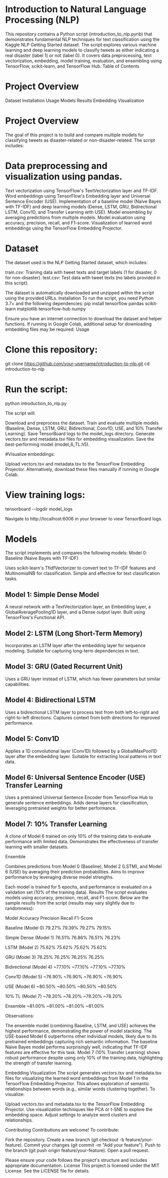 # Introduction to Natural Language Processing (NLP)
This repository contains a Python script (introduction_to_nlp.pynb) that demonstrates fundamental NLP techniques for text classification using the Kaggle NLP Getting Started dataset. The script explores various machine learning and deep learning models to classify tweets as either indicating a real disaster (label 1) or not (label 0). It covers data preprocessing, text vectorization, embedding, model training, evaluation, and ensembling using TensorFlow, scikit-learn, and TensorFlow Hub.
Table of Contents

# Project Overview
Dataset
Installation
Usage
Models
Results
Embedding Visualization

# Project Overview
The goal of this project is to build and compare multiple models for classifying tweets as disaster-related or non-disaster-related. The script includes:

# Data preprocessing and visualization using pandas.
Text vectorization using TensorFlow's TextVectorization layer and TF-IDF.
Word embeddings using TensorFlow's Embedding layer and Universal Sentence Encoder (USE).
Implementation of a baseline model (Naive Bayes with TF-IDF) and deep learning models (Dense, LSTM, GRU, Bidirectional LSTM, Conv1D, and Transfer Learning with USE).
Model ensembling by averaging predictions from multiple models.
Model evaluation using accuracy, precision, recall, and F1-score.
Visualization of learned word embeddings using the TensorFlow Embedding Projector.

# Dataset
The dataset used is the NLP Getting Started dataset, which includes:

train.csv: Training data with tweet texts and target labels (1 for disaster, 0 for non-disaster).
test.csv: Test data with tweet texts (no labels provided in this script).

The dataset is automatically downloaded and unzipped within the script using the provided URLs.
Installation
To run the script, you need Python 3.7+ and the following dependencies:
pip install tensorflow pandas scikit-learn matplotlib tensorflow-hub numpy

Ensure you have an internet connection to download the dataset and helper functions. If running in Google Colab, additional setup for downloading embedding files may be required.
Usage

# Clone this repository:
git clone https://github.com/your-username/introduction-to-nlp.git
cd introduction-to-nlp


# Run the script:
python introduction_to_nlp.py



The script will:

Download and preprocess the dataset.
Train and evaluate multiple models (Baseline, Dense, LSTM, GRU, Bidirectional, Conv1D, USE, and 10% Transfer Learning).
Save TensorBoard logs to the model_logs directory.
Generate vectors.tsv and metadata.tsv files for embedding visualization.
Save the best-performing model (model_6_TL.h5).


#Visualize embeddings:

Upload vectors.tsv and metadata.tsv to the TensorFlow Embedding Projector.
Alternatively, download these files manually if running in Google Colab.


# View training logs:
tensorboard --logdir model_logs

Navigate to http://localhost:6006 in your browser to view TensorBoard logs.


# Models
The script implements and compares the following models:
Model 0: Baseline (Naive Bayes with TF-IDF)

Uses scikit-learn's TfidfVectorizer to convert text to TF-IDF features and MultinomialNB for classification.
Simple and effective for text classification tasks.

## Model 1: Simple Dense Model

A neural network with a TextVectorization layer, an Embedding layer, a GlobalAveragePooling1D layer, and a Dense output layer.
Built using TensorFlow's Functional API.

## Model 2: LSTM (Long Short-Term Memory)

Incorporates an LSTM layer after the embedding layer for sequence modeling.
Suitable for capturing long-term dependencies in text.

## Model 3: GRU (Gated Recurrent Unit)

Uses a GRU layer instead of LSTM, which has fewer parameters but similar capabilities.

## Model 4: Bidirectional LSTM

Uses a bidirectional LSTM layer to process text from both left-to-right and right-to-left directions.
Captures context from both directions for improved performance.

## Model 5: Conv1D

Applies a 1D convolutional layer (Conv1D) followed by a GlobalMaxPool1D layer after the embedding layer.
Suitable for extracting local patterns in text data.

## Model 6: Universal Sentence Encoder (USE) Transfer Learning

Uses a pretrained Universal Sentence Encoder from TensorFlow Hub to generate sentence embeddings.
Adds dense layers for classification, leveraging pretrained weights for better performance.

## Model 7: 10% Transfer Learning

A clone of Model 6 trained on only 10% of the training data to evaluate performance with limited data.
Demonstrates the effectiveness of transfer learning with smaller datasets.

Ensemble

Combines predictions from Model 0 (Baseline), Model 2 (LSTM), and Model 6 (USE) by averaging their prediction probabilities.
Aims to improve performance by leveraging diverse model strengths.

Each model is trained for 5 epochs, and performance is evaluated on a validation set (10% of the training data).
Results
The script evaluates models using accuracy, precision, recall, and F1-score. Below are the sample results from the script (results may vary slightly due to randomness):



Model
Accuracy
Precision
Recall
F1-Score



Baseline (Model 0)
79.27%
79.39%
79.27%
79.15%


Simple Dense (Model 1)
76.51%
76.86%
76.51%
76.23%


LSTM (Model 2)
75.62%
75.62%
75.62%
75.62%


GRU (Model 3)
76.25%
76.25%
76.25%
76.25%


Bidirectional (Model 4)
~77.10%
~77.10%
~77.10%
~77.10%


Conv1D (Model 5)
~76.90%
~76.90%
~76.90%
~76.90%


USE (Model 6)
~80.50%
~80.50%
~80.50%
~80.50%


10% TL (Model 7)
~78.20%
~78.20%
~78.20%
~78.20%


Ensemble
~81.00%
~81.00%
~81.00%
~81.00%


Observations:

The ensemble model (combining Baseline, LSTM, and USE) achieves the highest performance, demonstrating the power of model stacking.
The USE-based Model 6 outperforms other individual models, likely due to its pretrained embeddings capturing rich semantic information.
The baseline Naive Bayes model performs surprisingly well, indicating that TF-IDF features are effective for this task.
Model 7 (10% Transfer Learning) shows robust performance despite using only 10% of the training data, highlighting the strength of transfer learning.

Embedding Visualization
The script generates vectors.tsv and metadata.tsv files for visualizing the learned word embeddings from Model 1 in the TensorFlow Embedding Projector. This allows exploration of semantic relationships between words (e.g., similar words clustering together).
To visualize:

Upload vectors.tsv and metadata.tsv to the TensorFlow Embedding Projector.
Use visualization techniques like PCA or t-SNE to explore the embedding space.
Adjust settings to analyze word clusters and relationships.

Contributing
Contributions are welcome! To contribute:

Fork the repository.
Create a new branch (git checkout -b feature/your-feature).
Commit your changes (git commit -m "Add your feature").
Push to the branch (git push origin feature/your-feature).
Open a pull request.

Please ensure your code follows the project's structure and includes appropriate documentation.
License
This project is licensed under the MIT License. See the LICENSE file for details.
